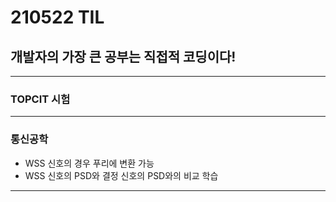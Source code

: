 # 210522 TIL
## 개발자의 가장 큰 공부는 직접적 코딩이다!
--------------------------
### TOPCIT 시험
-----------------
### 통신공학
  * WSS 신호의 경우 푸리에 변환 가능
  * WSS 신호의 PSD와 결정 신호의 PSD와의 비교 학습
---------------
